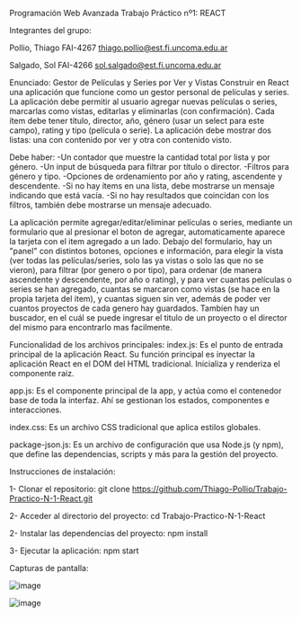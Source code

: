 Programación Web Avanzada
Trabajo Práctico nº1: REACT

Integrantes del grupo: 

Pollio, Thiago FAI-4267
thiago.pollio@est.fi.uncoma.edu.ar

Salgado, Sol FAI-4266
sol.salgado@est.fi.uncoma.edu.ar

Enunciado: 
Gestor de Películas y Series por Ver y Vistas 
Construir en React una aplicación que funcione como un gestor personal de películas y series. 
La aplicación debe permitir al usuario agregar nuevas películas o series, marcarlas como vistas, editarlas y eliminarlas (con confirmación). 
Cada ítem debe tener título, director, año, género (usar un select para este campo), rating y tipo (película o serie). 
La aplicación debe mostrar dos listas: una con contenido por ver y otra con contenido visto. 

Debe haber: 
-Un contador que muestre la cantidad total por lista y por género. 
-Un input de búsqueda para filtrar por título o director. 
-Filtros para género y tipo. 
-Opciones de ordenamiento por año y rating, ascendente y descendente. 
-Si no hay ítems en una lista, debe mostrarse un mensaje indicando que está vacía.
-Si no hay resultados que coincidan con los filtros, también debe mostrarse un mensaje adecuado.

La aplicación permite agregar/editar/eliminar películas o series, mediante un formulario que al presionar el boton de agregar, automaticamente aparece la tarjeta con el item agregado a un lado. Debajo del formulario, hay un "panel" con distintos botones, opciones e información, para elegir la vista (ver todas las películas/series, solo las ya vistas o solo las que no se vieron), para filtrar (por genero o por tipo), para ordenar (de manera ascendente y descendente, por año o rating), y para ver cuantas películas o series se han agregado, cuantas se marcaron como vistas (se hace en la propia tarjeta del item), y cuantas siguen sin ver, además de poder ver cuantos proyectos de cada genero hay guardados. Tambíen hay un buscador, en el cuál se puede ingresar el titulo de un proyecto o el director del mismo para encontrarlo mas facilmente.

Funcionalidad de los archivos principales: 
index.js: Es el punto de entrada principal de la aplicación React. Su función principal es inyectar la aplicación React en el DOM del HTML tradicional. Inicializa y renderiza el componente raiz.

app.js: Es el componente principal de la app, y actúa como el contenedor base de toda la interfaz. Ahí se gestionan los estados, componentes e interacciones.

index.css: Es un archivo CSS tradicional que aplica estilos globales.

package-json.js: Es un archivo de configuración que usa Node.js (y npm), que define las dependencias, scripts y más para la gestión del proyecto.

Instrucciones de instalación:

1- Clonar el repositorio: git clone https://github.com/Thiago-Pollio/Trabajo-Practico-N-1-React.git

2- Acceder al directorio del proyecto: cd Trabajo-Practico-N-1-React

2- Instalar las dependencias del proyecto: npm install

3- Ejecutar la aplicación: npm start


Capturas de pantalla:

![image](https://github.com/user-attachments/assets/5e3ef35e-f6e8-4a4e-8c79-b4cd3c3a394e)

![image](https://github.com/user-attachments/assets/d07d1516-87e2-45a8-9c8a-b479e13b473f)

